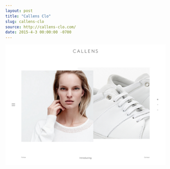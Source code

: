 ```yaml
---
layout: post
title: "Callens Clo"
slug: callens-clo
source: http://callens-clo.com/
date: 2015-4-3 00:00:00 -0700
---
```


<img src="/assets/img/screenshots/callens-clo.jpg">
